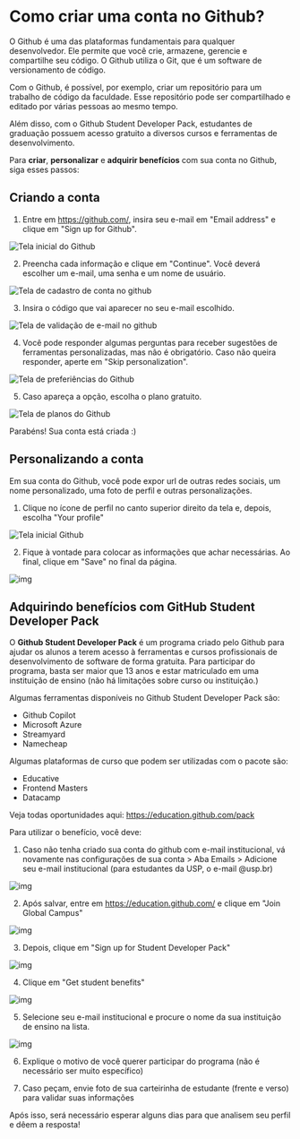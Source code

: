 # Como criar uma conta no Github?

O Github é uma das plataformas fundamentais para qualquer desenvolvedor. Ele permite que você crie, armazene, gerencie e compartilhe seu código. O Github utiliza o Git, que é um software de versionamento de código.

Com o Github, é possível, por exemplo, criar um repositório para um trabalho de código da faculdade. Esse repositório pode ser compartilhado e editado por várias pessoas ao mesmo tempo.

Além disso, com o Github Student Developer Pack, estudantes de graduação possuem acesso gratuito a diversos cursos e ferramentas de desenvolvimento.

Para **criar**, **personalizar** e **adquirir benefícios** com sua conta no Github, siga esses passos:

## Criando a conta

1. Entre em https://github.com/, insira seu e-mail em "Email address" e clique em "Sign up for Github".

![Tela inicial do Github](../img/1.png)

2. Preencha cada informação e clique em "Continue". Você deverá escolher um e-mail, uma senha e um nome de usuário.

![Tela de cadastro de conta no github](../img/2.png)

3. Insira o código que vai aparecer no seu e-mail escolhido.

![Tela de validação de e-mail no github](../img/4.png)

4. Você pode responder algumas perguntas para receber sugestões de ferramentas personalizadas, mas não é obrigatório. Caso não queira responder, aperte em "Skip personalization".

![Tela de preferiências do Github](../img/5.png)

5. Caso apareça a opção, escolha o plano gratuito.

![Tela de planos do Github](../img/6.png)

Parabéns! Sua conta está criada :)

## Personalizando a conta

Em sua conta do Github, você pode expor url de outras redes sociais, um nome personalizado, uma foto de perfil e outras personalizações.

1. Clique no ícone de perfil no canto superior direito da tela e, depois, escolha "Your profile"

![Tela inicial Github](../img/7.png)

2. Fique à vontade para colocar as informações que achar necessárias. Ao final, clique em "Save" no final da página.

![img](../img/8.png)

## Adquirindo benefícios com GitHub Student Developer Pack

O **Github Student Developer Pack** é um programa criado pelo Github para ajudar os alunos a terem acesso à ferramentas e cursos profissionais de desenvolvimento de software de forma gratuita. Para participar do programa, basta ser maior que 13 anos e estar matriculado em uma instituição de ensino (não há limitações sobre curso ou instituição.)

Algumas ferramentas disponíveis no Github Student Developer Pack são:
- Github Copilot
- Microsoft Azure
- Streamyard
- Namecheap

Algumas plataformas de curso que podem ser utilizadas com o pacote são:
- Educative
- Frontend Masters
- Datacamp

Veja todas oportunidades aqui: https://education.github.com/pack

Para utilizar o benefício, você deve:

1. Caso não tenha criado sua conta do github com e-mail institucional, vá novamente nas configurações de sua conta > Aba Emails > Adicione seu e-mail institucional (para estudantes da USP, o e-mail @usp.br)

![img](../img/12.png)

2. Após salvar, entre em https://education.github.com/ e clique em "Join Global Campus"

![img](../img/9.png)

3. Depois, clique em "Sign up for Student Developer Pack"

![img](../img/10.png)

4. Clique em "Get student benefits"

![img](../img/11.png)

5. Selecione seu e-mail institucional e procure o nome da sua instituição de ensino na lista.

![img](../img/13.png)

6. Explique o motivo de você querer participar do programa (não é necessário ser muito específico)

7. Caso peçam, envie foto de sua carteirinha de estudante (frente e verso) para validar suas informações

Após isso, será necessário esperar alguns dias para que analisem seu perfil e dêem a resposta!